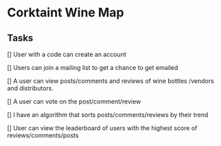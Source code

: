 # Corktaint Wine Map


## Tasks
[] User with a code can create an account

[] Users can join a mailing list to get a chance to get emailed 

[] A user can view posts/comments and reviews of wine bottles /vendors and distributors.

[] A user can vote on the post/comment/review

[] I have an algorithm that sorts posts/comments/reviews by their trend 

[] User can view the leaderboard of users with the highest score of reviews/comments/posts